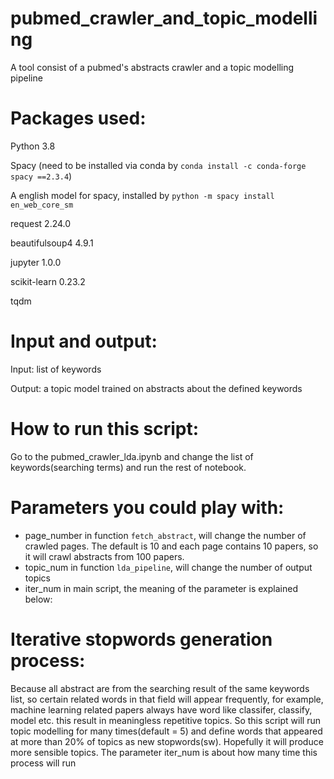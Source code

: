 # pubmed_crawler_and_topic_modelling
A tool consist of a pubmed's abstracts crawler and a topic modelling pipeline
# Packages used:
Python 3.8

Spacy (need to be installed via conda by `conda install -c conda-forge spacy
==2.3.4`)

A english model for spacy, installed by `python -m spacy install en_web_core_sm`

request    2.24.0

beautifulsoup4    4.9.1

jupyter    1.0.0

scikit-learn    0.23.2

tqdm

# Input and output:
Input: list of keywords 

Output: a topic model trained on abstracts about the defined keywords

# How to run this script:
Go to the pubmed_crawler_lda.ipynb and change the list of keywords(searching terms) and run the rest of notebook.

# Parameters you could play with:
  * page_number in function `fetch_abstract`, will change the number of crawled pages. The default is 10 and each page contains 10 papers, so it will crawl abstracts from 100 papers.
  * topic_num in function `lda_pipeline`, will change the number of output topics
  * iter_num in main script, the meaning of the parameter is explained below:
  
# Iterative stopwords generation process:
Because all abstract are from the searching result of the same keywords list, so certain related words in that field will appear frequently, for example, machine learning related papers always have word like classifer, classify, model etc. this result in meaningless repetitive topics. So this script will run topic modelling for many times(default = 5) and define words that appeared at more than 20% of topics as new stopwords(sw). Hopefully it will produce more sensible topics. The parameter iter_num is about how many time this process will run
